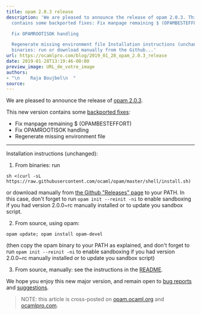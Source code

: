 ```yaml
---
title: opam 2.0.3 release
description: 'We are pleased to announce the release of opam 2.0.3. This new version
  contains some backported fixes: Fix manpage remaining $ (OPAMBESTEFFORT)

  Fix OPAMROOTISOK handling

  Regenerate missing environment file Installation instructions (unchanged): From
  binaries: run or download manually from the Github...'
url: https://ocamlpro.com/blog/2019_01_28_opam_2.0.3_release
date: 2019-01-28T13:19:46-00:00
preview_image: URL_de_votre_image
authors:
- "\n    Raja Boujbel\n  "
source:
---
```


<p>We are pleased to announce the release of <a href="https://github.com/ocaml/opam/releases/tag/2.0.3">opam 2.0.3</a>.</p>
<p>This new version contains some <a href="https://github.com/ocaml/opam/pull/3715">backported fixes</a>:</p>
<ul>
<li>Fix manpage remaining $ (OPAMBESTEFFORT)
</li>
<li>Fix OPAMROOTISOK handling
</li>
<li>Regenerate missing environment file
</li>
</ul>
<hr/>
<p>Installation instructions (unchanged):</p>
<ol>
<li>From binaries: run
</li>
</ol>
<pre><code class="language-shell-session">sh &lt;(curl -sL https://raw.githubusercontent.com/ocaml/opam/master/shell/install.sh)
</code></pre>
<p>or download manually from <a href="https://github.com/ocaml/opam/releases/tag/2.0.3">the Github &quot;Releases&quot; page</a> to your PATH. In this case, don't forget to run <code>opam init --reinit -ni</code> to enable sandboxing if you had version 2.0.0~rc manually installed or to update you sandbox script.</p>
<ol start="2">
<li>From source, using opam:
</li>
</ol>
<pre><code class="language-shell-session">opam update; opam install opam-devel
</code></pre>
<p>(then copy the opam binary to your PATH as explained, and don't forget to run <code>opam init --reinit -ni</code> to enable sandboxing if you had version 2.0.0~rc manually installed or to update you sandbox script)</p>
<ol start="3">
<li>From source, manually: see the instructions in the <a href="https://github.com/ocaml/opam/tree/2.0.3#compiling-this-repo">README</a>.
</li>
</ol>
<p>We hope you enjoy this new major version, and remain open to <a href="https://github.com/ocaml/opam/issues">bug reports</a> and <a href="https://github.com/ocaml/opam/issues">suggestions</a>.</p>
<blockquote>
<p>NOTE: this article is cross-posted on <a href="https://opam.ocaml.org/blog/">opam.ocaml.org</a> and <a href="https://ocamlpro.com/blog">ocamlpro.com</a>.</p>
</blockquote>

